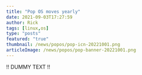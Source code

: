 ```yaml
---
title: "Pop OS moves yearly"
date: 2021-09-03T17:27:59
author: Rick
tags: [linux,os]
type: "posts"
featured: "true"
thumbnail: /news/popos/pop-icn-20221001.png
articleImage: /news/popos/pop-banner-20221001.png
---
```


!! DUMMY TEXT !!

